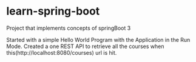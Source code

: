 # learn-spring-boot
Project that implements concepts of springBoot 3

Started with a simple Hello World Program with the Application in the Run Mode.
Created a one REST API to retrieve all the courses when this(http://localhost:8080/courses) url is hit.
